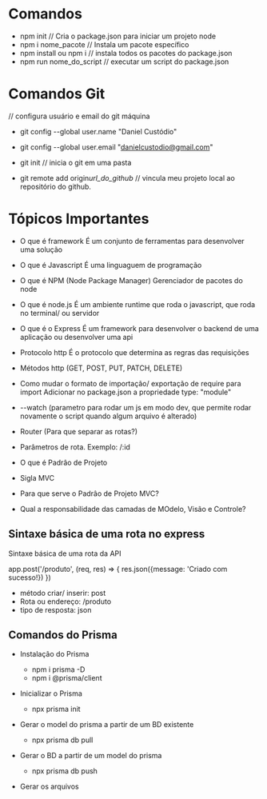 # Comandos

-   npm init // Cria o package.json para iniciar um projeto node
-   npm i nome_pacote // Instala um pacote específico
-   npm install ou npm i // instala todos os pacotes do package.json
-   npm run nome_do_script // executar um script do package.json

# Comandos Git

// configura usuário e email do git máquina

-   git config --global user.name "Daniel Custódio"
-   git config --global user.email "danielcustodio@gmail.com"

-   git init // inicia o git em uma pasta
-   git remote add origin*url_do_github* // vincula meu projeto local ao repositório do github.

# Tópicos Importantes

-   O que é framework
    É um conjunto de ferramentas para desenvolver uma solução

-   O que é Javascript
    É uma linguaguem de programação

-   O que é NPM (Node Package Manager)
    Gerenciador de pacotes do node

-   O que é node.js
    É um ambiente runtime que roda o javascript, que roda no terminal/ ou servidor

-   O que é o Express
    É um framework para desenvolver o backend de uma aplicação ou desenvolver uma api

-   Protocolo http
    É o protocolo que determina as regras das requisições

-   Métodos http (GET, POST, PUT, PATCH, DELETE)

-   Como mudar o formato de importação/ exportação de require para import
    Adicionar no package.json a propriedade type: "module"

-   --watch (parametro para rodar um js em modo dev, que permite rodar novamente o script quando algum arquivo é alterado)

-   Router (Para que separar as rotas?)

-   Parâmetros de rota. Exemplo: /:id

-   O que é Padrâo de Projeto

-   Sigla MVC

-   Para que serve o Padrâo de Projeto MVC?

-   Qual a responsabilidade das camadas de MOdelo, Visão e Controle?

## Sintaxe básica de uma rota no express

Sintaxe básica de uma rota da API

app.post('/produto', (req, res) => {
res.json({message: 'Criado com sucesso!})
})

-   método criar/ inserir: post
-   Rota ou endereço: /produto
-   tipo de resposta: json

## Comandos do Prisma

-   Instalação do Prisma
    -   npm i prisma -D
    -   npm i @prisma/client

-   Inicializar o Prisma
    -   npx prisma init

-   Gerar o model do prisma a partir de um BD existente
    -   npx prisma db pull

-   Gerar o BD a partir de um model do prisma
    -   npx prisma db push

-   Gerar os arquivos